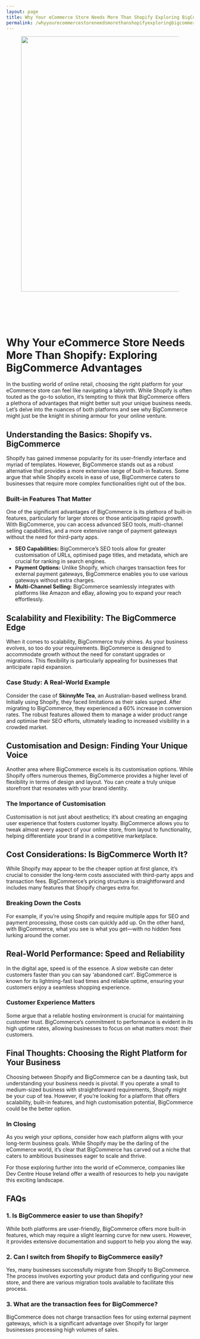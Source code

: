 ```yaml
---
layout: page
title: Why Your eCommerce Store Needs More Than Shopify Exploring BigCommerce Advantages
permalink: /whyyourecommercestoreneedsmorethanshopifyexploringbigcommerceadvantages/
---
```



<div class="wp-block-columns alignwide is-layout-flex wp-container-core-columns-is-layout-8ba3830c wp-block-columns-is-layout-flex" style="margin-top:0;margin-bottom:0;padding-right:0;padding-left:0">
<div class="wp-block-column is-layout-flow wp-block-column-is-layout-flow" style="flex-basis:70%">
<div class="wp-block-group has-global-padding is-layout-constrained wp-block-group-is-layout-constrained"><figure class="alignwide wp-block-post-featured-image" style="padding-bottom:2vh;"><img alt="" class="attachment-post-thumbnail size-post-thumbnail wp-post-image" decoding="async" fetchpriority="high" height="686" sizes="(max-width: 1200px) 100vw, 1200px" src="https://www.devcentrehouse.eu/blogs/wp-content/uploads/2025/08/featured-1754396785347.jpg" srcset="https://www.devcentrehouse.eu/blogs/wp-content/uploads/2025/08/featured-1754396785347.jpg 1200w, https://www.devcentrehouse.eu/blogs/wp-content/uploads/2025/08/featured-1754396785347-300x172.jpg 300w, https://www.devcentrehouse.eu/blogs/wp-content/uploads/2025/08/featured-1754396785347-1024x585.jpg 1024w, https://www.devcentrehouse.eu/blogs/wp-content/uploads/2025/08/featured-1754396785347-768x439.jpg 768w" style="border-radius:0px;object-fit:cover;" width="1200"/></figure>
<h1 class="alignwide wp-block-post-title has-x-large-font-size">Why Your eCommerce Store Needs More Than Shopify: Exploring BigCommerce Advantages</h1>
<div aria-hidden="true" class="wp-block-spacer" style="height:var(--wp--preset--spacing--10)"></div>
</div>
<div class="wp-block-group has-global-padding is-layout-constrained wp-block-group-is-layout-constrained"><div class="entry-content alignwide wp-block-post-content has-global-padding is-layout-constrained wp-container-core-post-content-is-layout-a5dd074b wp-block-post-content-is-layout-constrained"><p>In the bustling world of online retail, choosing the right platform for your eCommerce store can feel like navigating a labyrinth. While Shopify is often touted as the go-to solution, it’s tempting to think that BigCommerce offers a plethora of advantages that might better suit your unique business needs. Let’s delve into the nuances of both platforms and see why BigCommerce might just be the knight in shining armour for your online venture.</p>
<h2>Understanding the Basics: Shopify vs. BigCommerce</h2>
<p>Shopify has gained immense popularity for its user-friendly interface and myriad of templates. However, BigCommerce stands out as a robust alternative that provides a more extensive range of built-in features. Some argue that while Shopify excels in ease of use, BigCommerce caters to businesses that require more complex functionalities right out of the box.</p>
<h3>Built-in Features That Matter</h3>
<p>One of the significant advantages of BigCommerce is its plethora of built-in features, particularly for larger stores or those anticipating rapid growth. With BigCommerce, you can access advanced SEO tools, multi-channel selling capabilities, and a more extensive range of payment gateways without the need for third-party apps.</p>
<ul>
<li><strong>SEO Capabilities:</strong> BigCommerce’s SEO tools allow for greater customisation of URLs, optimised page titles, and metadata, which are crucial for ranking in search engines.</li>
<li><strong>Payment Options:</strong> Unlike Shopify, which charges transaction fees for external payment gateways, BigCommerce enables you to use various gateways without extra charges.</li>
<li><strong>Multi-Channel Selling:</strong> BigCommerce seamlessly integrates with platforms like Amazon and eBay, allowing you to expand your reach effortlessly.</li>
</ul>
<h2>Scalability and Flexibility: The BigCommerce Edge</h2>
<p>When it comes to scalability, BigCommerce truly shines. As your business evolves, so too do your requirements. BigCommerce is designed to accommodate growth without the need for constant upgrades or migrations. This flexibility is particularly appealing for businesses that anticipate rapid expansion.</p>
<h3>Case Study: A Real-World Example</h3>
<p>Consider the case of <strong>SkinnyMe Tea</strong>, an Australian-based wellness brand. Initially using Shopify, they faced limitations as their sales surged. After migrating to BigCommerce, they experienced a 60% increase in conversion rates. The robust features allowed them to manage a wider product range and optimise their SEO efforts, ultimately leading to increased visibility in a crowded market.</p>
<h2>Customisation and Design: Finding Your Unique Voice</h2>
<p>Another area where BigCommerce excels is its customisation options. While Shopify offers numerous themes, BigCommerce provides a higher level of flexibility in terms of design and layout. You can create a truly unique storefront that resonates with your brand identity.</p>
<h3>The Importance of Customisation</h3>
<p>Customisation is not just about aesthetics; it’s about creating an engaging user experience that fosters customer loyalty. BigCommerce allows you to tweak almost every aspect of your online store, from layout to functionality, helping differentiate your brand in a competitive marketplace.</p>
<h2>Cost Considerations: Is BigCommerce Worth It?</h2>
<p>While Shopify may appear to be the cheaper option at first glance, it’s crucial to consider the long-term costs associated with third-party apps and transaction fees. BigCommerce’s pricing structure is straightforward and includes many features that Shopify charges extra for.</p>
<h3>Breaking Down the Costs</h3>
<p>For example, if you’re using Shopify and require multiple apps for SEO and payment processing, those costs can quickly add up. On the other hand, with BigCommerce, what you see is what you get—with no hidden fees lurking around the corner.</p>
<h2>Real-World Performance: Speed and Reliability</h2>
<p>In the digital age, speed is of the essence. A slow website can deter customers faster than you can say ‘abandoned cart’. BigCommerce is known for its lightning-fast load times and reliable uptime, ensuring your customers enjoy a seamless shopping experience.</p>
<h3>Customer Experience Matters</h3>
<p>Some argue that a reliable hosting environment is crucial for maintaining customer trust. BigCommerce’s commitment to performance is evident in its high uptime rates, allowing businesses to focus on what matters most: their customers.</p>
<h2>Final Thoughts: Choosing the Right Platform for Your Business</h2>
<p>Choosing between Shopify and BigCommerce can be a daunting task, but understanding your business needs is pivotal. If you operate a small to medium-sized business with straightforward requirements, Shopify might be your cup of tea. However, if you’re looking for a platform that offers scalability, built-in features, and high customisation potential, BigCommerce could be the better option.</p>
<h3>In Closing</h3>
<p>As you weigh your options, consider how each platform aligns with your long-term business goals. While Shopify may be the darling of the eCommerce world, it’s clear that BigCommerce has carved out a niche that caters to ambitious businesses eager to scale and thrive.</p>
<p>For those exploring further into the world of eCommerce, companies like Dev Centre House Ireland offer a wealth of resources to help you navigate this exciting landscape.</p>
<h2>FAQs</h2>
<h3>1. Is BigCommerce easier to use than Shopify?</h3>
<p>While both platforms are user-friendly, BigCommerce offers more built-in features, which may require a slight learning curve for new users. However, it provides extensive documentation and support to help you along the way.</p>
<h3>2. Can I switch from Shopify to BigCommerce easily?</h3>
<p>Yes, many businesses successfully migrate from Shopify to BigCommerce. The process involves exporting your product data and configuring your new store, and there are various migration tools available to facilitate this process.</p>
<h3>3. What are the transaction fees for BigCommerce?</h3>
<p>BigCommerce does not charge transaction fees for using external payment gateways, which is a significant advantage over Shopify for larger businesses processing high volumes of sales.</p>
<p></p>
</div></div>
</div>
<div class="wp-block-column is-layout-flow wp-block-column-is-layout-flow" style="flex-basis:30%"></div>
</div>
